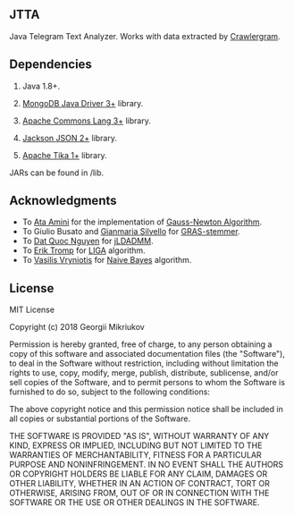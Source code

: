 ## JTTA

Java Telegram Text Analyzer. Works with data extracted by [Crawlergram](https://github.com/comrados/Crawlergram).

## Dependencies

1. Java 1.8+.

2. [MongoDB Java Driver 3+](https://github.com/mongodb/mongo-java-driver) library.

3. [Apache Commons Lang 3+](https://github.com/apache/commons-lang) library.

4. [Jackson JSON 2+](https://github.com/FasterXML/jackson) library.

5. [Apache Tika 1+](https://github.com/apache/tika) library.

JARs can be found in /lib.

## Acknowledgments

  * To [Ata Amini](https://www.codeproject.com/Members/Ata-Amini) for the implementation of [Gauss-Newton Algorithm](https://www.codeproject.com/Articles/1175992/Implementation-of-Gauss-Newton-Algorithm-in-Java).
  * To Giulio Busato and [Gianmaria Silvello](https://github.com/giansilv) for [GRAS-stemmer](https://github.com/giansilv/statisticalStemmers/tree/master/GRAS-master).
  * To [Dat Quoc Nguyen](https://github.com/datquocnguyen) for [jLDADMM](https://github.com/datquocnguyen/jLDADMM).
  * To [Erik Tromp](https://github.com/ErikTromp/) for [LIGA](https://github.com/ErikTromp/LIGA) algorithm.
  * To [Vasilis Vryniotis](https://github.com/datumbox) for [Naive Bayes](https://github.com/datumbox/NaiveBayesClassifier) algorithm.

## License

MIT License

Copyright (c) 2018 Georgii Mikriukov

Permission is hereby granted, free of charge, to any person obtaining a copy
of this software and associated documentation files (the "Software"), to deal
in the Software without restriction, including without limitation the rights
to use, copy, modify, merge, publish, distribute, sublicense, and/or sell
copies of the Software, and to permit persons to whom the Software is
furnished to do so, subject to the following conditions:

The above copyright notice and this permission notice shall be included in all
copies or substantial portions of the Software.

THE SOFTWARE IS PROVIDED "AS IS", WITHOUT WARRANTY OF ANY KIND, EXPRESS OR
IMPLIED, INCLUDING BUT NOT LIMITED TO THE WARRANTIES OF MERCHANTABILITY,
FITNESS FOR A PARTICULAR PURPOSE AND NONINFRINGEMENT. IN NO EVENT SHALL THE
AUTHORS OR COPYRIGHT HOLDERS BE LIABLE FOR ANY CLAIM, DAMAGES OR OTHER
LIABILITY, WHETHER IN AN ACTION OF CONTRACT, TORT OR OTHERWISE, ARISING FROM,
OUT OF OR IN CONNECTION WITH THE SOFTWARE OR THE USE OR OTHER DEALINGS IN THE
SOFTWARE.
